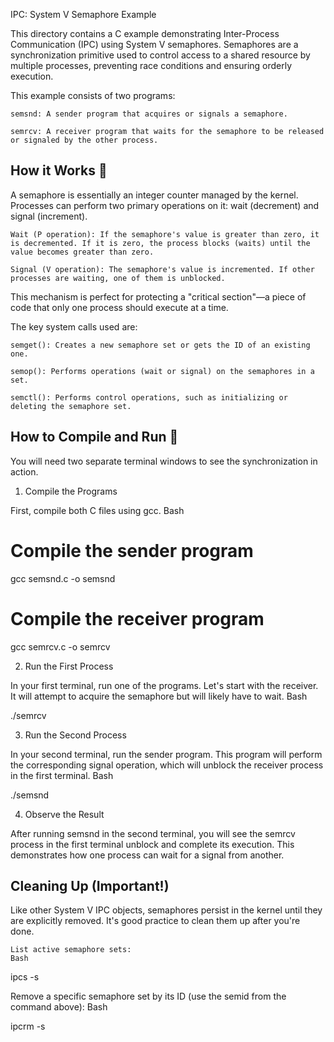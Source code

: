 IPC: System V Semaphore Example

This directory contains a C example demonstrating Inter-Process Communication (IPC) using System V semaphores. Semaphores are a synchronization primitive used to control access to a shared resource by multiple processes, preventing race conditions and ensuring orderly execution.

This example consists of two programs:

    semsnd: A sender program that acquires or signals a semaphore.

    semrcv: A receiver program that waits for the semaphore to be released or signaled by the other process.

## How it Works 🚦

A semaphore is essentially an integer counter managed by the kernel. Processes can perform two primary operations on it: wait (decrement) and signal (increment).

    Wait (P operation): If the semaphore's value is greater than zero, it is decremented. If it is zero, the process blocks (waits) until the value becomes greater than zero.

    Signal (V operation): The semaphore's value is incremented. If other processes are waiting, one of them is unblocked.

This mechanism is perfect for protecting a "critical section"—a piece of code that only one process should execute at a time.

The key system calls used are:

    semget(): Creates a new semaphore set or gets the ID of an existing one.

    semop(): Performs operations (wait or signal) on the semaphores in a set.

    semctl(): Performs control operations, such as initializing or deleting the semaphore set.

## How to Compile and Run 🚀

You will need two separate terminal windows to see the synchronization in action.

1. Compile the Programs

First, compile both C files using gcc.
Bash

# Compile the sender program
gcc semsnd.c -o semsnd

# Compile the receiver program
gcc semrcv.c -o semrcv

2. Run the First Process

In your first terminal, run one of the programs. Let's start with the receiver. It will attempt to acquire the semaphore but will likely have to wait.
Bash

./semrcv

3. Run the Second Process

In your second terminal, run the sender program. This program will perform the corresponding signal operation, which will unblock the receiver process in the first terminal.
Bash

./semsnd

4. Observe the Result

After running semsnd in the second terminal, you will see the semrcv process in the first terminal unblock and complete its execution. This demonstrates how one process can wait for a signal from another.

## Cleaning Up (Important!)

Like other System V IPC objects, semaphores persist in the kernel until they are explicitly removed. It's good practice to clean them up after you're done.

    List active semaphore sets:
    Bash

ipcs -s

Remove a specific semaphore set by its ID (use the semid from the command above):
Bash

ipcrm -s <semid>
